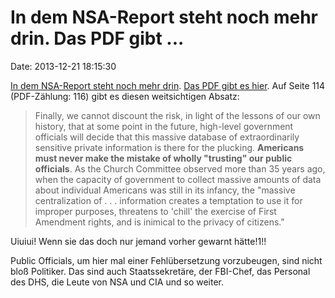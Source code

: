In dem NSA-Report steht noch mehr drin. Das PDF gibt \...
=========================================================

Date: 2013-12-21 18:15:30

[In dem NSA-Report steht noch mehr
drin](http://www.allgov.com/news/top-stories/nsa-phone-data-collection-made-no-difference-to-national-security-131221?news=851978).
[Das PDF gibt es
hier](http://www.whitehouse.gov/sites/default/files/docs/2013-12-12_rg_final_report.pdf).
Auf Seite 114 (PDF-Zählung: 116) gibt es diesen weitsichtigen Absatz:

> Finally, we cannot discount the risk, in light of the lessons of our
> own history, that at some point in the future, high-level government
> officials will decide that this massive database of extraordinarily
> sensitive private information is there for the plucking. **Americans
> must never make the mistake of wholly "trusting" our public
> officials**. As the Church Committee observed more than 35 years ago,
> when the capacity of government to collect massive amounts of data
> about individual Americans was still in its infancy, the "massive
> centralization of . . . information creates a temptation to use it for
> improper purposes, threatens to 'chill' the exercise of First
> Amendment rights, and is inimical to the privacy of citizens."

Uiuiui! Wenn sie das doch nur jemand vorher gewarnt hätte!1!!

Public Officials, um hier mal einer Fehlübersetzung vorzubeugen, sind
nicht bloß Politiker. Das sind auch Staatssekretäre, der FBI-Chef, das
Personal des DHS, die Leute von NSA und CIA und so weiter.
